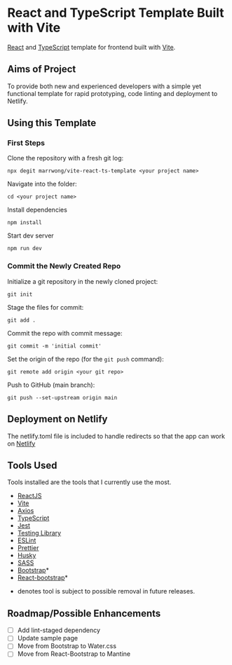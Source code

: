 # React and TypeScript Template Built with Vite

[React](https://reactjs.org) and [TypeScript](https://www.typescriptlang.org/) template for frontend built with [Vite](https://vitejs.dev).

## Aims of Project

To provide both new and experienced developers with a simple yet functional template for rapid prototyping, code linting and deployment to Netlify.

## Using this Template

### First Steps

Clone the repository with a fresh git log:

`npx degit marrwong/vite-react-ts-template <your project name>`

Navigate into the folder:

`cd <your project name>`

Install dependencies

`npm install`

Start dev server

`npm run dev`

### Commit the Newly Created Repo

Initialize a git repository in the newly cloned project:

`git init`

Stage the files for commit:

`git add .`

Commit the repo with commit message:

`git commit -m 'initial commit'`

Set the origin of the repo (for the `git push` command):

`git remote add origin <your git repo>`

Push to GitHub (main branch):

`git push --set-upstream origin main`

## Deployment on Netlify

The netlify.toml file is included to handle redirects so that the app can work on [Netlify](https://www.netlify.com/)

## Tools Used

Tools installed are the tools that I currently use the most.

- [ReactJS](https://reactjs.org)
- [Vite](https://vitejs.dev)
- [Axios](https://axios-http.com/)
- [TypeScript](https://www.typescriptlang.org)
- [Jest](https://jestjs.io)
- [Testing Library](https://testing-library.com)
- [ESLint](https://eslint.org)
- [Prettier](https://prettier.io/)
- [Husky](https://typicode.github.io/husky/#/)
- [SASS](https://sass-lang.com)
- [Bootstrap](https://getbootstrap.com/)\*
- [React-bootstrap](https://react-bootstrap.github.io/)\*

* denotes tool is subject to possible removal in future releases.

## Roadmap/Possible Enhancements

- [ ] Add lint-staged dependency
- [ ] Update sample page
- [ ] Move from Bootstrap to Water.css
- [ ] Move from React-Bootstrap to Mantine
